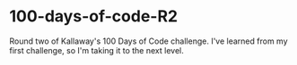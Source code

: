 # 100-days-of-code-R2
Round two of Kallaway's 100 Days of Code challenge. I've learned from my first challenge, so I'm taking it to the next level.
